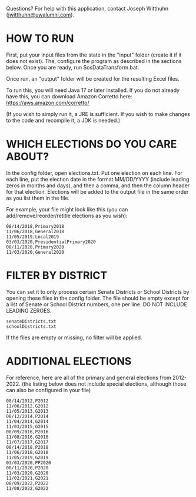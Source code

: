 Questions? For help with this application, contact Joseph Witthuhn (jwitthuhn@uwalumni.com).


HOW TO RUN
==================================

First, put your input files from the state in the "input" folder (create it if it does not exist). The, configure the
program as described in the sections below. Once you are ready, run SosDataTransform.bat.

Once run, an "output" folder will be created for the resulting Excel files.

To run this, you will need Java 17 or later installed. If you do not already have this, you can download Amazon Corretto
here: https://aws.amazon.com/corretto/

(If you wish to simply run it, a JRE is sufficient. If you wish to make changes to the code and recompile it, a JDK is
needed.)


WHICH ELECTIONS DO YOU CARE ABOUT?
==================================

In the config folder, open elections.txt. Put one election on each line. For each line, put the election date in the
format MM/DD/YYYY (include leading zeros in months and days), and then a comma, and then the column header for that
election. Elections will be added to the output file in the same order as you list them in the file.

For example, your file might look like this (you can add/remove/reorder/retitle elections as you wish):

```
08/14/2018,Primary2018
11/06/2018,General2018
11/05/2019,Local2019
03/03/2020,PresidentialPrimary2020
08/11/2020,Primary2020
11/03/2020,General2020
```

FILTER BY DISTRICT
==================================

You can set it to only process certain Senate Districts or School Districts by opening these files in the config folder.
The file should be empty except for a list of Senate or School District numbers, one per line. DO NOT INCLUDE LEADING
ZEROES.

```
senateDistricts.txt
schoolDistricts.txt
```

If the files are empty or missing, no filter will be applied.


ADDITIONAL ELECTIONS
==================================

For reference, here are all of the primary and general elections from 2012-2022.
(the listing below does not include special elections, although those can also be configured in your file)

```
08/14/2012,P2012
11/06/2012,G2012
11/05/2013,G2013
08/12/2014,P2014
11/04/2014,G2014
11/03/2015,G2015
08/09/2016,P2016
11/08/2016,G2016
11/07/2017,G2017
08/14/2018,P2018
11/06/2018,G2018
11/05/2019,G2019
03/03/2020,PP2020
08/11/2020,P2020
11/03/2020,G2020
11/02/2021,G2021
08/09/2022,P2022
11/08/2022,G2022
```
